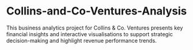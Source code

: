 # Collins-and-Co-Ventures-Analysis
This business analytics project for Collins &amp; Co. Ventures presents key financial insights and interactive visualisations to support strategic decision-making and highlight revenue performance trends.
